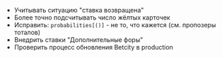 * Учитывать ситуацию "ставка возвращена"
* Более точно подсчитывать число жёлтых карточек
* Исправить: `probabilities[()]` - не то, что кажется (см. пропозеры тоталов)
* Внедрить ставки "Дополнительные форы"
* Проверить процесс обновления Betcity в production
